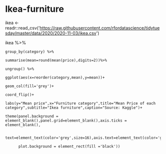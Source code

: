 # Ikea-furniture
ikea <- readr::read_csv('https://raw.githubusercontent.com/rfordatascience/tidytuesday/master/data/2020/2020-11-03/ikea.csv')

ikea %>%

    group_by(category) %>%
    
    summarise(mean=round(mean(price),digits=2))%>%
    
    ungroup() %>%
    
    ggplot(aes(x=reorder(category,mean),y=mean))+
    
    geom_col(fill='grey')+
    
    coord_flip()+
    
    labs(y="Mean price",x="Furniture category",title="Mean Price of each category",subtitle="Ikea furniture",caption="Source: Kaggle")+
    
    theme(panel.background = element_blank(),panel.grid=element_blank(),axis.ticks = element_blank(),
    
          text=element_text(color='grey',size=16),axis.text=element_text(color='grey',size=12),
          
          plot.background = element_rect(fill ='black'))
